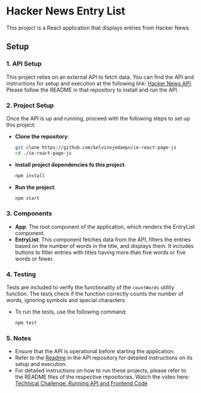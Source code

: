 # Hacker News Entry List

This project is a React application that displays entries from Hacker News.

## Setup

### 1. API Setup

This project relies on an external API to fetch data. You can find the API and instructions for setup and execution at the following link: [Hacker News API](https://github.com/kelvinojedaepn/IE_Express_JS). Please follow the README in that repository to install and run the API.

### 2. Project Setup

Once the API is up and running, proceed with the following steps to set up this project:

* **Clone the repository**:

   ```bash
   git clone https://github.com/kelvinojedaepn/ie-react-page-js
   cd ./ie-react-page-js
    ```
* **Install project dependencies fo this project**:
    ```bash
   npm install
   ```
* **Run the project**:
    ```bash
   npm start
   ```
### 3. Components

* **App**: The root component of the application, which renders the EntryList component.
* **EntryList**: This component fetches data from the API, filters the entries based on the number of words in the title, and displays them. It includes buttons to filter entries with titles having more than five words or five words or fewer.

### 4. Testing
Tests are included to verify the functionality of the `countWords` utility function. The tests check if the function correctly counts the number of words, ignoring symbols and special characters.

* To run the tests, use the following command:
    ```bash
    npm test
  ```

### 5. Notes
* Ensure that the API is operational before starting the application.
* Refer to the [Readme](https://github.com/kelvinojedaepn/IE_Express_JS) in the API repository for detailed instructions on its setup and execution.
* For detailed instructions on how to run these projects, please refer to the README files of the respective repositories. Watch the video here: [Technical Challenge: Running API and Frontend Code](https://youtu.be/TjcoYfInncA)
